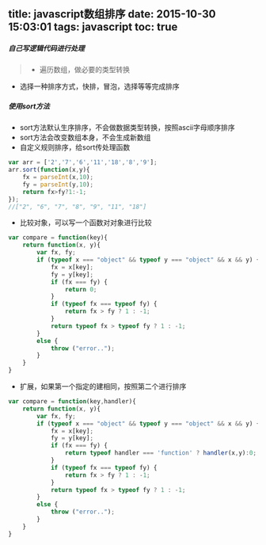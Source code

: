 title: javascript数组排序
date: 2015-10-30 15:03:01
tags: javascript
toc: true
---
##### 自己写逻辑代码进行处理
>* 遍历数组，做必要的类型转换
* 选择一种排序方式，快排，冒泡，选择等等完成排序

##### 使用sort方法
* sort方法默认生序排序，不会做数据类型转换，按照ascii字母顺序排序
* sort方法会改变数组本身，不会生成新数组
* 自定义规则排序，给sort传处理函数
```javascript
var arr = ['2','7','6','11','18','8','9'];
arr.sort(function(x,y){
	fx = parseInt(x,10);
	fy = parseInt(y,10);
	return fx>fy?1:-1;
});
//["2", "6", "7", "8", "9", "11", "18"]
```
* 比较对象，可以写一个函数对对象进行比较
```javascript
var compare = function(key){
    return function(x, y){
        var fx, fy;
        if (typeof x === "object" && typeof y === "object" && x && y) {
            fx = x[key];
            fy = y[key];
            if (fx === fy) {
                return 0;
            }
            if (typeof fx === typeof fy) {
                return fx > fy ? 1 : -1;
            }
            return typeof fx > typeof fy ? 1 : -1;
        }
        else {
            throw ("error..");
        }
    }
}
```
* 扩展，如果第一个指定的建相同，按照第二个进行排序
```javascript
var compare = function(key,handler){
    return function(x, y){
        var fx, fy;
        if (typeof x === "object" && typeof y === "object" && x && y) {
            fx = x[key];
            fy = y[key];
            if (fx === fy) {
                return typeof handler === 'function' ? handler(x,y):0;
            }
            if (typeof fx === typeof fy) {
                return fx > fy ? 1 : -1;
            }
            return typeof fx > typeof fy ? 1 : -1;
        }
        else {
            throw ("error..");
        }
    }
}
```